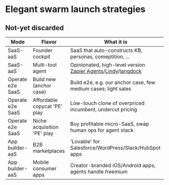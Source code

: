 # Elegant swarm launch strategies

## Not-yet discarded

| **Mode**             | **Flavor**                | **What it is**                                                 |
|----------------------|---------------------------|----------------------------------------------------------------|
| SaaS-aaS             | Founder cockpit           | SaaS that auto-constructs KB, personas, comeptition, ...       |
| SaaS-aaS             | Multi-tool agent          | Opinionated, high-level version [Zapier Agents](https://zapier.com/agents)/[Lindy](https://www.lindy.ai/)/[langdock](https://www.langdock.com/)
| Operate e2e SaaS     | Build new (anchor case)   | Build e2e, e.g. our anchor case, few medium cases; light sales |
| Operate e2e SaaS     | Affordable copycat 'PE' play   | Low-touch clone of overpriced incumbent, undercut pricing      |
| Operate e2e SaaS     | Niche acquisition 'PE' play    | Buy profitable micro-SaaS, swap human ops for agent stack      |
| App builder-aaS      | B2B marketplaces          | 'Lovable' for Salesforce/WordPress/Slack/HubSpot apps          |
| App builder-aaS      | Mobile consumer apps      | Creator-branded iOS/Android apps, agents handle freemium       |
